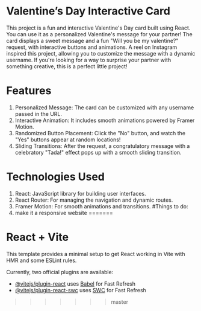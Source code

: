 
# Valentine’s Day Interactive Card
This project is a fun and interactive Valentine's Day card built using React. You can use it as a personalized Valentine's message for your partner! The card displays a sweet message and a fun "Will you be my valentine?" request, with interactive buttons and animations.
A reel on Instagram inspired this project, allowing you to customize the message with a dynamic username. If you're looking for a way to surprise your partner with something creative, this is a perfect little project!
# Features
1. Personalized Message: The card can be customized with any username passed in the URL.
2. Interactive Animation: It includes smooth animations powered by Framer Motion.
3. Randomized Button Placement: Click the "No" button, and watch the "Yes" buttons appear at random locations!
4. Sliding Transitions: After the request, a congratulatory message with a celebratory "Tada!" effect pops up with a smooth sliding transition.
# Technologies Used
1. React: JavaScript library for building user interfaces.<br/>
2. React Router: For managing the navigation and dynamic routes.
3. Framer Motion: For smooth animations and transitions.
#Things to do:
1. make it a responsive website
=======
# React + Vite

This template provides a minimal setup to get React working in Vite with HMR and some ESLint rules.

Currently, two official plugins are available:

- [@vitejs/plugin-react](https://github.com/vitejs/vite-plugin-react/blob/main/packages/plugin-react/README.md) uses [Babel](https://babeljs.io/) for Fast Refresh
- [@vitejs/plugin-react-swc](https://github.com/vitejs/vite-plugin-react-swc) uses [SWC](https://swc.rs/) for Fast Refresh
>>>>>>> master
